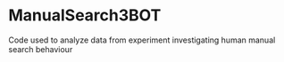 # ManualSearch3BOT
Code used to analyze data from experiment investigating human manual search behaviour
